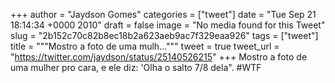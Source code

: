 
+++
author = "Jaydson Gomes"
categories = ["tweet"]
date = "Tue Sep 21 18:14:34 +0000 2010"
draft = false
image = "No media found for this Tweet"
slug = "2b152c70c82b8ec18b2a623aeb9ac7f329eaa926"
tags = ["tweet"]
title = """Mostro a foto de uma mulh..."""
tweet = true
tweet_url = "https://twitter.com/jaydson/status/25140526215"
+++
Mostro a foto de uma mulher pro cara, e ele diz: 'Olha o salto 7/8 dela". #WTF
